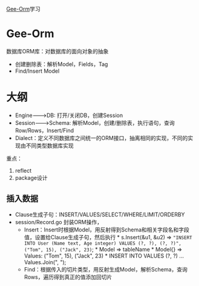 [Gee-Orm](https://geektutu.com/post/geeorm.html)学习

# Gee-Orm
数据库ORM库：对数据库的面向对象的抽象
* 创建删除表：解析Model，Fields，Tag
* Find/Insert Model

# 大纲

* Engine--->DB: 打开/关闭DB，创建Session
* Session--->Schema: 解析Model，创建/删除表，执行语句，查询Row/Rows，Insert/Find
* Dialect：定义不同数据库之间统一的ORM接口，抽离相同的实现，不同的实现由不同类型数据库实现

重点：
1. reflect
2. package设计

## 插入数据

* Clause生成子句：INSERT/VALUES/SELECT/WHERE/LIMIT/ORDERBY
* session/Record.go 封装ORM操作，
    * Insert：Insert时根据Model，用反射得到Schema和相关字段名和字段值，设置给Clause生成子句，然后执行
            * s.Insert(&u1, &u2) => `"INSERT INTO User (Name text, Age integer) VALUES (?, ?), (?, ?)", ("Tom", 15), ("Jack", 23)`;
            * Model => tableName
            * Model{} => Values: ("Tom", 15), ("Jack", 23)
            * INSERT INTO <tableName> VALUES (?, ?) ... Values.Join(", ");
    * Find：根据传入的切片类型，用反射生成Model，解析Schema，查询Rows，遍历得到真正的值添加回切片
        